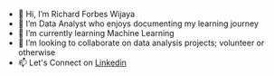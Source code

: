 - 👋 Hi, I’m Richard Forbes Wijaya
- 👀 I’m Data Analyst who enjoys documenting my learning journey
- 🌱 I’m currently learning Machine Learning
- 💞️ I’m looking to collaborate on data analysis projects; volunteer or otherwise
- 📫 Let's Connect on [Linkedin](https://www.linkedin.com/in/richardfwijaya/)

<!---
richardforbeswijaya/richardforbeswijaya is a ✨ special ✨ repository because its `README.md` (this file) appears on your GitHub profile.
You can click the Preview link to take a look at your changes.
--->
